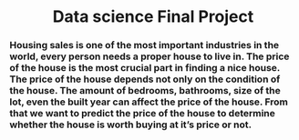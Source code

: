 <h1 style="text-align:center;"> Data science Final Project </h1>
<h3>Housing sales is one of the most important industries in the world, every person needs a proper house to live in. The price of the house is the most crucial part in finding a nice house. The price of the house depends not only on the condition of the house. The amount of bedrooms, bathrooms,  size of the lot, even the built year can affect the price of the house. From that we want to predict the price of the house to determine whether the house is worth buying at it’s price or not.
</h3>

